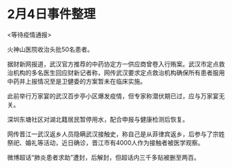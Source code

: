 # 2月4日事件整理

<等待疫情通报>

火神山医院收治头批50名患者。

据财新网报道，武汉官方推荐的中药协定方一供应商曾卷入行贿案。武汉市定点救治机构的多名医生回应财新记者称，网传武汉要求定点救治机构确保所有患者服用中药并上报情况至是卫健委的方案暂未在临床实施。

此前举行万家宴的武汉百步亭小区爆发疫情，但专家称潜伏期已过，应与万家宴无关。

深圳东塘社区对湖北籍居民暂停用水，配合申报与健康检测后恢复。

网传晋江一武汉返乡人员隐瞒武汉接触史，称自己是从菲律宾返乡，后参与了宗姓祭祀、婚礼等活动，近日确诊，晋江市有4000人作为接触者被医学观察。

微博超话“肺炎患者求助”遭封，后解封，但超话内三千多贴被删至两百。

